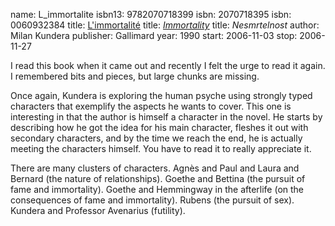 name: L_immortalite
isbn13: 9782070718399
isbn: 2070718395
isbn: 0060932384
title: [L'immortalit&eacute;](http://www.amazon.ca/dp/2070718395)
title: [<i>Immortality</i>](http://amzn.com/0060932384)
title: <i>Nesmrtelnost</i>
author: Milan Kundera
publisher: Gallimard
year: 1990
start: 2006-11-03
stop: 2006-11-27

I read this book when it came out and recently I felt the urge to
read it again.  I remembered bits and pieces, but large chunks are
missing.

Once again, Kundera is exploring the human psyche using strongly
typed characters that exemplify the aspects he wants to cover.  This
one is interesting in that the author is himself a character in the
novel.  He starts by describing how he got the idea for his main
character, fleshes it out with secondary characters, and by the
time we reach the end, he is actually meeting the characters
himself.  You have to read it to really appreciate it.

There are many clusters of characters.  Agn&egrave;s and Paul and
Laura and Bernard (the nature of relationships).  Goethe and
Bettina (the pursuit of fame and immortality).  Goethe and
Hemmingway in the afterlife (on the consequences of fame and
immortality).  Rubens (the pursuit of sex).  Kundera and Professor
Avenarius (futility).
